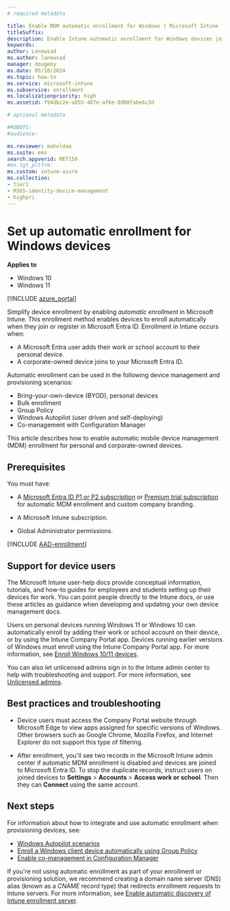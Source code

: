 ```yaml
---
# required metadata

title: Enable MDM automatic enrollment for Windows | Microsoft Intune
titleSuffix:
description: Enable Intune automatic enrollment for Windows devices joining or registering with your Microsoft Entra ID.  
keywords:
author: Lenewsad
ms.author: lanewsad
manager: dougeby
ms.date: 05/10/2024
ms.topic: how-to
ms.service: microsoft-intune
ms.subservice: enrollment
ms.localizationpriority: high
ms.assetid: f94dbc2e-a855-487e-af6e-8d08fabe6c3d

# optional metadata

#ROBOTS:
#audience:

ms.reviewer: maholdaa  
ms.suite: ems
search.appverid: MET150
#ms.tgt_pltfrm:
ms.custom: intune-azure
ms.collection:
- tier1
- M365-identity-device-management
- highpri
---
```


# Set up automatic enrollment for Windows devices  

**Applies to**

- Windows 10
- Windows 11

[!INCLUDE [azure_portal](../includes/azure_portal.md)]

Simplify device enrollment by enabling *automatic enrollment* in Microsoft Intune. This enrollment method enables devices to enroll automatically when they join or register in Microsoft Entra ID. Enrollment in Intune occurs when:  

* A Microsoft Entra user adds their work or school account to their personal device.  
* A corporate-owned device joins to your Microsoft Entra ID.  

Automatic enrollment can be used in the following device management and provisioning scenarios:  

* Bring-your-own-device (BYOD), personal devices   
* Bulk enrollment 
* Group Policy
* Windows Autopilot (user driven and self-deploying)
* Co-management with Configuration Manager    

This article describes how to enable automatic mobile device management (MDM) enrollment for personal and corporate-owned devices.   

## Prerequisites
You must have: 
- A [Microsoft Entra ID P1 or P2 subscription](/azure/active-directory/active-directory-get-started-premium) or [Premium trial subscription](https://go.microsoft.com/fwlink/?LinkID=816845) for automatic MDM enrollment and custom company branding.  
  
- A Microsoft Intune subscription.  
  
- Global Administrator permissions.    

[!INCLUDE [AAD-enrollment](../includes/win10-automatic-enrollment-aad.md)]  

## Support for device users  

The Microsoft Intune user-help docs provide conceptual information, tutorials, and how-to guides for employees and students setting up their devices for work. You can point people directly to the Intune docs, or use these articles as guidance when developing and updating your own device management docs.  

Users on personal devices running Windows 11 or Windows 10 can automatically enroll by adding their work or school account on their device, or by using the Intune Company Portal app. Devices running earlier versions of Windows must enroll using the Intune Company Portal app.  For more information, see [Enroll Windows 10/11 devices](../user-help/enroll-windows-10-device.md).  

You can also let unlicensed admins sign in to the Intune admin center to help with troubleshooting and support. For more information, see [Unlicensed admins](../fundamentals/unlicensed-admins.md).  

## Best practices and troubleshooting   

* Device users must access the Company Portal website through Microsoft Edge to view apps assigned for specific versions of Windows. Other browsers such as Google Chrome, Mozilla Firefox, and Internet Explorer do not support this type of filtering.  

* After enrollment, you'll see two records in the Microsoft Intune admin center if automatic MDM enrollment is disabled and devices are joined to Microsoft Entra ID. To stop the duplicate records, instruct users on joined devices to **Settings** > **Accounts** > **Access work or school**. Then they can **Connect** using the same account.  

## Next steps  

For information about how to integrate and use automatic enrollment when provisioning devices, see:  

* [Windows Autopilot scenarios](/autopilot/tutorial/autopilot-scenarios)  
* [Enroll a Windows client device automatically using Group Policy](/windows/client-management/mdm/enroll-a-windows-10-device-automatically-using-group-policy)
* [Enable co-management in Configuration Manager](../../configmgr/comanage/how-to-enable.md)  

If you're not using automatic enrollment as part of your enrollment or provisioning solution, we recommend creating a domain name server (DNS) alias (known as a *CNAME* record type) that redirects enrollment requests to Intune servers. For more information, see [Enable automatic discovery of Intune enrollment server](../enrollment/windows-enrollment-create-cname.md).
